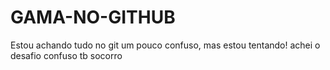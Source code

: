 # GAMA-NO-GITHUB

Estou achando tudo no git um pouco confuso, mas estou tentando!
achei o desafio confuso tb
socorro
